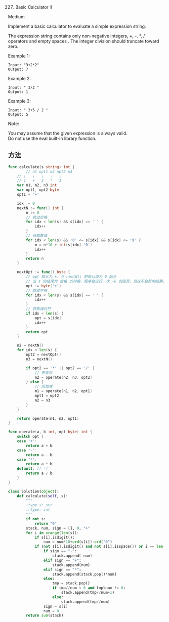 227. Basic Calculator II


Medium


Implement a basic calculator to evaluate a simple expression string.

The expression string contains only non-negative integers, +, -, *, / operators and empty spaces . The integer division should truncate toward zero.

Example 1:

```
Input: "3+2*2"
Output: 7
```

Example 2:

```
Input: " 3/2 "
Output: 1
```

Example 3:

```
Input: " 3+5 / 2 "
Output: 5
```

Note:

You may assume that the given expression is always valid.  
Do not use the eval built-in library function.


## 方法

```go
func calculate(s string) int {
    	// n1 opt1 n2 opt2 n3
	// ↓   ↓   ↓   ↓   ↓
	// 1   +   2   *   3
	var n1, n2, n3 int
	var opt1, opt2 byte
	opt1 = '+'

	idx := 0
	nextN := func() int {
		n := 0
		// 跳过空格
		for idx < len(s) && s[idx] == ' ' {
			idx++
		}
		// 获取数值
		for idx < len(s) && '0' <= s[idx] && s[idx] <= '9' {
			n = n*10 + int(s[idx]-'0')
			idx++
		}
		return n
	}

	nextOpt := func() byte {
		// opt 默认为 +，与 nextN() 的默认值为 0 配合
		// 当 s 的结尾为 空格 的时候，程序会进行一次 +0 的运算，但这不会影响结果。
		opt := byte('+')
		// 跳过空格
		for idx < len(s) && s[idx] == ' ' {
			idx++
		}
		// 获取操作符
		if idx < len(s) {
			opt = s[idx]
			idx++
		}
		return opt
	}

	n2 = nextN()
	for idx < len(s) {
		opt2 = nextOpt()
		n3 = nextN()

		if opt2 == '*' || opt2 == '/' {
			// 先乘除
			n2 = operate(n2, n3, opt2)
		} else {
			// 后加减
			n1 = operate(n1, n2, opt1)
			opt1 = opt2
			n2 = n3
		}
	}

	return operate(n1, n2, opt1)
}

func operate(a, b int, opt byte) int {
	switch opt {
	case '+':
		return a + b
	case '-':
		return a - b
	case '*':
		return a * b
	default: // '/'
		return a / b
	}
}
```


```python
class Solution(object):
    def calculate(self, s):
        """
        :type s: str
        :rtype: int
        """
        if not s:
            return "0"
        stack, num, sign = [], 0, "+"
        for i in xrange(len(s)):
            if s[i].isdigit():
                num = num*10+ord(s[i])-ord("0")
            if (not s[i].isdigit() and not s[i].isspace()) or i == len(s)-1:
                if sign == "-":
                    stack.append(-num)
                elif sign == "+":
                    stack.append(num)
                elif sign == "*":
                    stack.append(stack.pop()*num)
                else:
                    tmp = stack.pop()
                    if tmp//num < 0 and tmp%num != 0:
                        stack.append(tmp//num+1)
                    else:
                        stack.append(tmp//num)
                sign = s[i]
                num = 0
        return sum(stack)
```